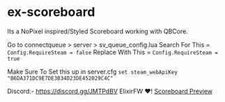 # ex-scoreboard
Its a NoPixel inspired/Styled Scoreboard working with QBCore.

Go to connectqueue > server > sv_queue_config.lua
Search For This = ``Config.RequireSteam = false``
Replace With This = ``Config.RequireSteam = true``

Make Sure To Set this up in server.cfg
``set steam_webApiKey "B6DA371DC9E7DE3B34D23DE452029C4C"``

Discord:- https://discord.gg/JMTPdBV ElixirFW ❤️!
[Scoreboard Preview](https://user-images.githubusercontent.com/96543010/172015423-3d17b25a-d060-4d5f-9308-2d3775971f18.png)
